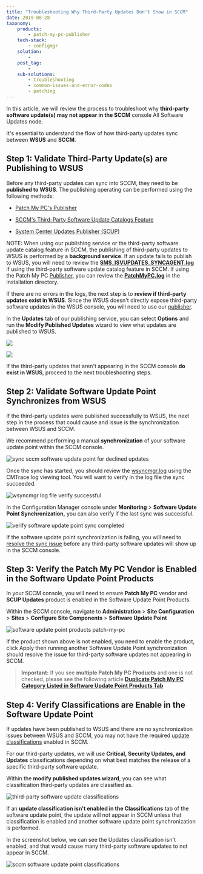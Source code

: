 ```yaml
---
title: "Troubleshooting Why Third-Party Updates Don't Show in SCCM"
date: 2019-08-28
taxonomy:
    products:
        - patch-my-pc-publisher
    tech-stack:
        - configmgr
    solution:
        - 
    post_tag:
        - 
    sub-solutions:
        - troubleshooting
        - common-issues-and-error-codes
        - patching
---
```


In this article, we will review the process to troubleshoot why **third-party software update(s) may not appear in the SCCM** console All Software Updates node.

It's essential to understand the flow of how third-party updates sync between **WSUS** and **SCCM**.

## Step 1: Validate Third-Party Update(s) are Publishing to WSUS

Before any third-party updates can sync into SCCM, they need to be **published to WSUS**. The publishing operating can be performed using the following methods:

- [Patch My PC's Publisher](/publishing-service-setup-documentation)

- [SCCM's Third-Party Software Update Catalogs Feature](https://docs.microsoft.com/en-us/mem/configmgr/sum/deploy-use/third-party-software-updates)

- [System Center Updates Publisher (SCUP)](https://docs.microsoft.com/en-us/mem/configmgr/sum/tools/updates-publisher)

NOTE: When using our publishing service or the third-party software update catalog feature in SCCM, the publishing of third-party updates to WSUS is performed by a **background service**. If an update fails to publish to WSUS, you will need to review the **[SMS\_ISVUPDATES\_SYNCAGENT.log](https://docs.microsoft.com/en-us/mem/configmgr/sum/deploy-use/third-party-software-updates#publish-and-deploy-third-party-software-updates)** if using the third-party software update catalog feature in SCCM. If using the Patch My PC [Publisher](/docs), you can review the **[PatchMyPC.log](/frequently-asked-questions#log-files)** in the installation directory.

If there are no errors in the logs, the next step is to **review if third-party updates exist in WSUS**. Since the WSUS doesn't directly expose third-party software updates in the WSUS console, you will need to use our [publisher](/publishing-service-setup-documentation).

In the **Updates** tab of our publishing service, you can select **Options** and run the **Modify Published Updates** wizard to view what updates are published to WSUS.

![](/_images/troubleshooting-updates-KB-1.png)

![](/_images/troubleshooting-updates-KB-2-2.png)

If the third-party updates that aren't appearing in the SCCM console **do exist in WSUS**, proceed to the next troubleshooting steps.

## Step 2: Validate Software Update Point Synchronizes from WSUS

If the third-party updates were published successfully to WSUS, the next step in the process that could cause and issue is the synchronization between WSUS and SCCM.

We recommend performing a manual **synchronization** of your software update point within the SCCM console.

![sync sccm software update point for declined updates](/_images/sync-sccm-software-update-point-for-declined-updates.png "sync sccm software update point for declined updates")

Once the sync has started, you should review the [wsyncmgr.log](https://docs.microsoft.com/en-us/sccm/core/plan-design/hierarchy/log-files#BKMK_SUPLog) using the CMTrace log viewing tool. You will want to verify in the log file the sync succeeded.

![wsyncmgr log file verify successful](/_images/wsyncmgr-log-file-verify-successful.png "wsyncmgr log file verify successful")

In the Configuration Manager console under **Monitoring** > **Software Update Point Synchronization,** you can also verify if the last sync was successful.

![verify software update point sync completed](/_images/verify-software-update-point-sync-completed.png "verify software update point sync completed")

If the software update point synchronization is failing, you will need to [resolve the sync issue](https://support.microsoft.com/en-us/help/4505439/troubleshoot-software-update-synchronization-in-configuration-manager) before any third-party software updates will show up in the SCCM console.

## Step 3: Verify the Patch My PC Vendor is Enabled in the Software Update Point Products

In your SCCM console, you will need to ensure **Patch My PC** vendor and **SCUP Updates** product is enabled in the Software Update Point Products.

Within the SCCM console, navigate to **Administration** > **Site Configuration** > **Sites** > **Configure Site Components** > **Software Update Point**

![software update point products patch-my-pc](/_images/software-update-point-products-patch-my-pc.png "software update point products patch-my-pc")

If the product shown above is not enabled, you need to enable the product, click Apply then running another Software Update Point synchronization should resolve the issue for third-party software updates not appearing in SCCM.

> **Important:** If you see **multiple Patch My PC Products** and one is not checked, please see the following article **[Duplicate Patch My PC Category Listed in Software Update Point Products Tab](https://patchmypc.com/duplicate-patch-my-pc-category-listed-in-software-update-point-products-tab)**

## Step 4: Verify Classifications are Enable in the Software Update Point

If updates have been published to WSUS and there are no synchronization issues between WSUS and SCCM, you may not have the required [update classifications](https://support.microsoft.com/en-us/help/824684/description-of-the-standard-terminology-that-is-used-to-describe-micro) enabled in SCCM.

For our third-party updates, we will use **Critical, Security Updates, and Updates** classifications depending on what best matches the release of a specific third-party software update.

Within the **modify published updates wizard**, you can see what classification third-party updates are classified as.

![third-party software update classifications](/_images/third-party-software-update-classifications.png "third-party software update classifications")

If an **update classification isn't enabled in the Classifications** tab of the software update point, the update will not appear in SCCM unless that classification is enabled and another software update point synchronization is performed.

In the screenshot below, we can see the Updates classification isn't enabled, and that would cause many third-party software updates to not appear in SCCM.

![sccm software update point classifications](/_images/sccm-software-update-point-classifications.png "sccm software update point classifications")